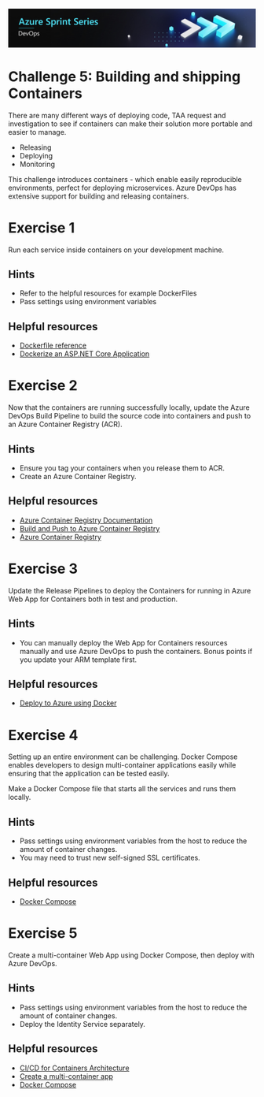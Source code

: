 ![Azure Sprint Series Logo](../Banner.jpg)

# Challenge 5: Building and shipping Containers
There are many different ways of deploying code, TAA request and investigation to see if containers can make their solution more portable and easier to manage.
- Releasing
- Deploying
- Monitoring

This challenge introduces containers - which enable easily reproducible environments, perfect for deploying microservices. Azure DevOps has extensive support for building and releasing containers.

# Exercise 1
Run each service inside containers on your development machine.

## Hints
- Refer to the helpful resources for example DockerFiles
- Pass settings using environment variables

## Helpful resources
* [Dockerfile reference](https://docs.docker.com/engine/reference/builder/)
* [Dockerize an ASP.NET Core Application](https://docs.docker.com/engine/examples/dotnetcore/)

# Exercise 2
Now that the containers are running successfully locally, update the Azure DevOps Build Pipeline to build the source code into containers and push to an Azure Container Registry (ACR).

## Hints
- Ensure you tag your containers when you release them to ACR.
- Create an Azure Container Registry.

## Helpful resources
* [Azure Container Registry Documentation](https://docs.microsoft.com/en-us/azure/container-registry/)
* [Build and Push to Azure Container Registry](https://docs.microsoft.com/en-us/azure/devops/pipelines/ecosystems/containers/acr-template?view=azure-devops&tabs=dotnet-core)
* [Azure Container Registry](https://docs.microsoft.com/en-us/azure/container-registry/)

# Exercise 3
Update the Release Pipelines to deploy the Containers for running in Azure Web App for Containers both in test and production.

## Hints
* You can manually deploy the Web App for Containers resources manually and use Azure DevOps to push the containers. Bonus points if you update your ARM template first.


## Helpful resources
* [Deploy to Azure using Docker](https://docs.microsoft.com/en-us/azure/app-service/containers/quickstart-docker)


# Exercise 4
Setting up an entire environment can be challenging. Docker Compose enables developers to design multi-container applications easily while ensuring that the application can be tested easily.

Make a Docker Compose file that starts all the services and runs them locally. 

## Hints
- Pass settings using environment variables from the host to reduce the amount of container changes.
- You may need to trust new self-signed SSL certificates.

## Helpful resources
* [Docker Compose](https://docs.docker.com/compose/)

# Exercise 5
Create a multi-container Web App using Docker Compose, then deploy with  Azure DevOps.

## Hints
- Pass settings using environment variables from the host to reduce the amount of container changes.
- Deploy the Identity Service separately.


## Helpful resources
* [CI/CD for Containers Architecture](https://azure.microsoft.com/en-us/solutions/architecture/cicd-for-containers/) 
* [Create a multi-container app](https://docs.microsoft.com/en-us/azure/app-service/containers/quickstart-multi-container)
* [Docker Compose](https://docs.docker.com/compose/)
